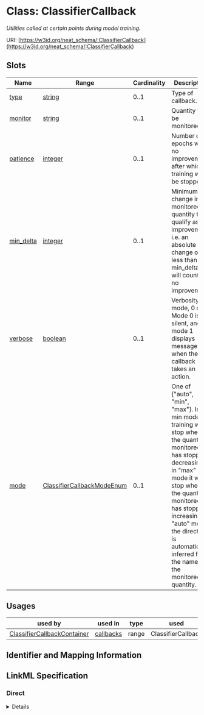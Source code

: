 # Class: ClassifierCallback
_Utilities called at certain points during model training._





URI: [https://w3id.org/neat_schema/:ClassifierCallback](https://w3id.org/neat_schema/:ClassifierCallback)



<!-- no inheritance hierarchy -->



## Slots

| Name | Range | Cardinality | Description  | Info |
| ---  | --- | --- | --- | --- |
| [type](type.md) | [string](string.md) | 0..1 | Type of callback.  | . |
| [monitor](monitor.md) | [string](string.md) | 0..1 | Quantity to be monitored.  | . |
| [patience](patience.md) | [integer](integer.md) | 0..1 | Number of epochs with no improvement after which training will be stopped.  | . |
| [min_delta](min_delta.md) | [integer](integer.md) | 0..1 | Minimum change in the monitored quantity to qualify as an improvement, i.e. an absolute change of less than min_delta, will count as no improvement.  | . |
| [verbose](verbose.md) | [boolean](boolean.md) | 0..1 | Verbosity mode, 0 or 1. Mode 0 is silent, and mode 1 displays messages when the callback takes an action.  | . |
| [mode](mode.md) | [ClassifierCallbackModeEnum](ClassifierCallbackModeEnum.md) | 0..1 | One of {"auto", "min", "max"}. In min mode, training will stop when the quantity monitored has stopped decreasing; in "max" mode it will stop when the quantity monitored has stopped increasing; in "auto" mode, the direction is automatically inferred from the name of the monitored quantity.  | . |


## Usages


| used by | used in | type | used |
| ---  | --- | --- | --- |
| [ClassifierCallbackContainer](ClassifierCallbackContainer.md) | [callbacks](callbacks.md) | range | ClassifierCallback |



## Identifier and Mapping Information









## LinkML Specification

<!-- TODO: investigate https://stackoverflow.com/questions/37606292/how-to-create-tabbed-code-blocks-in-mkdocs-or-sphinx -->

### Direct

<details>
```yaml
name: ClassifierCallback
description: Utilities called at certain points during model training.
from_schema: https://w3id.org/neat_schema
attributes:
  type:
    name: type
    description: Type of callback.
    from_schema: https://w3id.org/neat_schema
  monitor:
    name: monitor
    description: Quantity to be monitored.
    from_schema: https://w3id.org/neat_schema
  patience:
    name: patience
    description: Number of epochs with no improvement after which training will be
      stopped.
    from_schema: https://w3id.org/neat_schema
    range: integer
  min_delta:
    name: min_delta
    description: Minimum change in the monitored quantity to qualify as an improvement,
      i.e. an absolute change of less than min_delta, will count as no improvement.
    from_schema: https://w3id.org/neat_schema
    range: integer
  verbose:
    name: verbose
    description: Verbosity mode, 0 or 1. Mode 0 is silent, and mode 1 displays messages
      when the callback takes an action.
    from_schema: https://w3id.org/neat_schema
    range: boolean
  mode:
    name: mode
    description: One of {"auto", "min", "max"}. In min mode, training will stop when
      the quantity monitored has stopped decreasing; in "max" mode it will stop when
      the quantity monitored has stopped increasing; in "auto" mode, the direction
      is automatically inferred from the name of the monitored quantity.
    from_schema: https://w3id.org/neat_schema
    range: classifier_callback_mode_enum

```
</details>

### Induced

<details>
```yaml
name: ClassifierCallback
description: Utilities called at certain points during model training.
from_schema: https://w3id.org/neat_schema
attributes:
  type:
    name: type
    description: Type of callback.
    from_schema: https://w3id.org/neat_schema
    alias: type
    owner: ClassifierCallback
    range: string
  monitor:
    name: monitor
    description: Quantity to be monitored.
    from_schema: https://w3id.org/neat_schema
    alias: monitor
    owner: ClassifierCallback
    range: string
  patience:
    name: patience
    description: Number of epochs with no improvement after which training will be
      stopped.
    from_schema: https://w3id.org/neat_schema
    alias: patience
    owner: ClassifierCallback
    range: integer
  min_delta:
    name: min_delta
    description: Minimum change in the monitored quantity to qualify as an improvement,
      i.e. an absolute change of less than min_delta, will count as no improvement.
    from_schema: https://w3id.org/neat_schema
    alias: min_delta
    owner: ClassifierCallback
    range: integer
  verbose:
    name: verbose
    description: Verbosity mode, 0 or 1. Mode 0 is silent, and mode 1 displays messages
      when the callback takes an action.
    from_schema: https://w3id.org/neat_schema
    alias: verbose
    owner: ClassifierCallback
    range: boolean
  mode:
    name: mode
    description: One of {"auto", "min", "max"}. In min mode, training will stop when
      the quantity monitored has stopped decreasing; in "max" mode it will stop when
      the quantity monitored has stopped increasing; in "auto" mode, the direction
      is automatically inferred from the name of the monitored quantity.
    from_schema: https://w3id.org/neat_schema
    alias: mode
    owner: ClassifierCallback
    range: classifier_callback_mode_enum

```
</details>